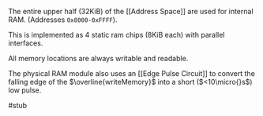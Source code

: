 The entire upper half (32KiB) of the [[Address Space]] are used for internal RAM. (Addresses `0x8000-0xFFFF`).

This is implemented as 4 static ram chips (8KiB each) with parallel interfaces. 

All memory locations are always writable and readable.

The physical RAM module also uses an [[Edge Pulse Circuit]] to convert the falling edge of the $\overline{writeMemory}$ into a short ($<10\micro{}s$) low pulse.

#stub 